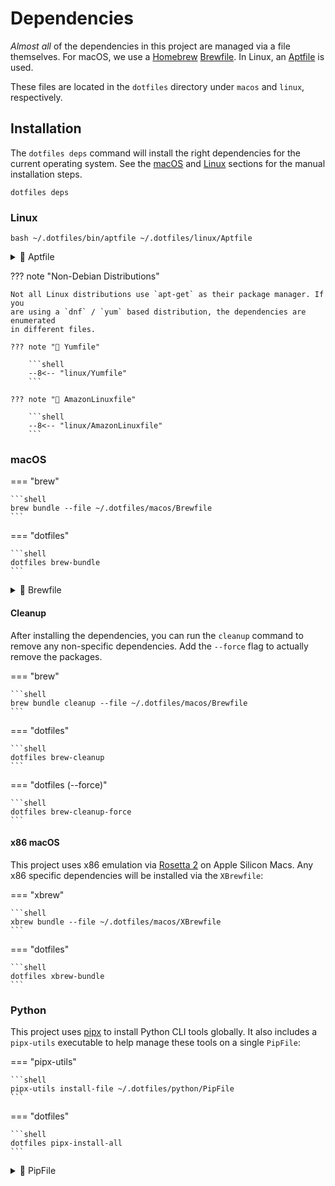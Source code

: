 # Dependencies

_Almost all_ of the dependencies in this project are managed via a
file themselves. For macOS, we use a [Homebrew](https://brew.sh/)
[Brewfile](https://github.com/Homebrew/homebrew-bundle). In Linux,
an [Aptfile](https://github.com/seatgeek/bash-aptfile) is used.

These files are located in the `dotfiles` directory under `macos` and `linux`,
respectively.

## Installation

The `dotfiles deps` command will install the right dependencies for
the current operating system. See the [macOS](#macos) and [Linux](#linux)
sections for the manual installation steps.

```shell
dotfiles deps
```

### Linux

```shell
bash ~/.dotfiles/bin/aptfile ~/.dotfiles/linux/Aptfile
```

<details><summary>📄 Aptfile</summary>
<p>

```shell
--8<-- "linux/Aptfile"
```

</p>
</details>

??? note "Non-Debian Distributions"

    Not all Linux distributions use `apt-get` as their package manager. If you
    are using a `dnf` / `yum` based distribution, the dependencies are enumerated
    in different files.

    ??? note "📄 Yumfile"

        ```shell
        --8<-- "linux/Yumfile"
        ```

    ??? note "📄 AmazonLinuxfile"

        ```shell
        --8<-- "linux/AmazonLinuxfile"
        ```

### macOS

=== "brew"

    ```shell
    brew bundle --file ~/.dotfiles/macos/Brewfile
    ```

=== "dotfiles"

    ```shell
    dotfiles brew-bundle
    ```

<details><summary>📄 Brewfile</summary>
<p>

```shell
--8<-- "macos/Brewfile"
```

</p>
</details>

#### Cleanup

After installing the dependencies, you can run the `cleanup` command to remove
any non-specific dependencies. Add the `--force` flag to actually remove the
packages.

=== "brew"

    ```shell
    brew bundle cleanup --file ~/.dotfiles/macos/Brewfile
    ```

=== "dotfiles"

    ```shell
    dotfiles brew-cleanup
    ```

=== "dotfiles (--force)"

    ```shell
    dotfiles brew-cleanup-force
    ```

#### x86 macOS

This project uses x86 emulation via [Rosetta 2](https://support.apple.com/en-us/HT211861)
on Apple Silicon Macs. Any x86 specific dependencies will be installed via the `XBrewfile`:

=== "xbrew"

    ```shell
    xbrew bundle --file ~/.dotfiles/macos/XBrewfile
    ```

=== "dotfiles"

    ```shell
    dotfiles xbrew-bundle
    ```

### Python

This project uses [pipx](https://github.com/pypa/pipx) to install Python CLI
tools globally. It also includes a `pipx-utils` executable to help manage these
tools on a single `PipFile`:

=== "pipx-utils"

    ```shell
    pipx-utils install-file ~/.dotfiles/python/PipFile
    ```

=== "dotfiles"

    ```shell
    dotfiles pipx-install-all
    ```

<details><summary>📄 PipFile</summary>
<p>

```shell
--8<-- "tools/pipx/PipFile"
```

</p>
</details>
